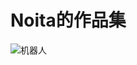 # Noita的作品集
![机器人](https://user-images.githubusercontent.com/108732421/236110312-41012a7d-4772-4c36-a13e-9306160aa1aa.png)
